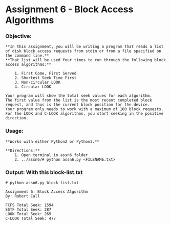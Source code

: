 # Assignment 6 - Block Access Algorithms

### Objective:
	**In this assignment, you will be writing a program that reads a list of disk block access requests from stdin or from a file specified on the command line.**
	**That list will be used four times to run through the following block access algorithms:**
	
		1. First Come, First Served
		2. Shortest Seek Time First
		3. Non-circular LOOK
		4. Circular LOOK

	Your program will show the total seek values for each algorithm. 
	The first value from the list is the most recent completed block request, and thus is the current block position for the device. 
	Your program only needs to work with a maximum of 100 block requests. 
	For the LOOK and C-LOOK algorithms, you start seeking in the positive direction.


### Usage: 
	
	**Works with either Python2 or Python3.**
	
	**Directions:**
		1. Open terminal in assn6 folder
		2. ../assn6/# python assn6.py <FILENAME.txt>


### Output: With this block-list.txt

	# python assn6.py block-list.txt

	Assignment 6: Block Access Algorithm
	By: Robert Call

	FCFS Total Seek: 1594
	SSTF Total Seek: 287
	LOOK Total Seek: 269
	C-LOOK Total Seek: 477